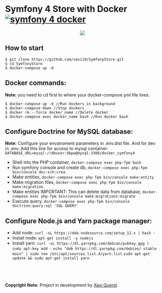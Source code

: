 # Symfony 4 Store with Docker [![symfony 4 docker](https://img.shields.io/badge/dev-symfony%204-F7CA18.svg?style=flat)](https://github.com/tulik/symfony-4-docker-runtime-env)

<p align="center">
  <img src="https://www.franciscougalde.com/wp-content/uploads/2018/01/symfony-4-a.png">
</p>

## How to start

```
$ git clone https://github.com/xavi19/SymfonyStore.git
$ cd SymfonyStore
$ docker-compose up -d
```
## Docker commands:
**Note:** you need to cd first to where your docker-compose.yml file lives.
```
$ docker-compose up -d //Run dockers in background
$ docker-compose down //Stop dockers
$ docker rm --force docker_name //Delete docker
$ docker-compose exec docker_name bash //Run docker bash
```

## Configure Doctrine for MySQL database:

**Note:** Configure your envairoment parameters in .env.dist file. And for dev in .env. Add this line for access to mysql container: `DATABASE_URL=mysql://dbuser:dbpw@mysql:3306/docker_symfony4`
* Shell into the PHP container, `docker-compose exec php-fpm bash`
* Run symfony console and create db, `docker-compose exec php-fpm bin/console doc:sch:crea`
* Make entities, `docker-compose exec php-fpm bin/console make:entity`
* Make migration files, `docker-compose exec php-fpm bin/console make:migration`
* Make entities IMPORTANT: This can delete data from database, `docker-compose exec php-fpm bin/console make:migrations:migrate`
* Execute query, `docker-compose exec php-fpm bin/console doctrine:query:sql 'SQL QUERY'`

## Configure Node.js and Yarn package manager:
* Add node: `curl -sL https://deb.nodesource.com/setup_12.x | bash -` 
* Install node: `apt-get install -y nodejs`
* Install yarn:
    `curl -sL https://dl.yarnpkg.com/debian/pubkey.gpg | sudo apt-key add -`
     `echo "deb https://dl.yarnpkg.com/debian/ stable main" | sudo tee /etc/apt/sources.list.d/yarn.list`
     `sudo apt-get update && sudo apt-get install yarn`




## &nbsp;

**Copyright Note:** Project in development by [Xavi Querol](https://github.com/xavi19).
